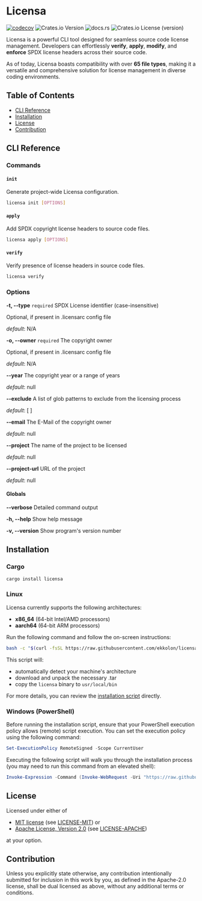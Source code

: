 # Licensa

[![codecov](https://codecov.io/gh/ekkolon/licensa/graph/badge.svg?token=APBWVQY4HF)](https://codecov.io/gh/ekkolon/licensa)
![Crates.io Version](https://img.shields.io/crates/v/licensa)
![docs.rs](https://img.shields.io/docsrs/licensa)
![Crates.io License (version)](https://img.shields.io/crates/l/licensa/0.1.0)

Licensa is a powerful CLI tool designed for seamless source code license management. Developers can effortlessly **verify**, **apply**, **modify**, and **enforce** SPDX license headers across their source code.

As of today, Licensa boasts compatibility with over **65 file types**, making it a versatile and comprehensive solution for license management in diverse coding environments.

## Table of Contents

- [CLI Reference](#cli-reference)
- [Installation](#installation)
- [License](#license)
- [Contribution](#contribution)

## CLI Reference

### Commands

#### `init`

Generate project-wide Licensa configuration.

```bash
licensa init [OPTIONS]
```

#### `apply`

Add SPDX copyright license headers to source code files.

```bash
licensa apply [OPTIONS]
```

#### `verify`

Verify presence of license headers in source code files.

```bash
licensa verify
```

### Options

**-t, --type** `required` SPDX License identifier (case-insensitive)

Optional, if present in .licensarc config file

*default*: N/A

**-o, --owner** `required` The copyright owner

Optional, if present in .licensarc config file

*default*: N/A

**--year** The copyright year or a range of years

*default*: null

**--exclude** A list of glob patterns to exclude from the licensing process

*default*: [ ]

**--email** The E-Mail of the copyright owner

*default*: null

**--project** The name of the project to be licensed
  
*default*: null

**--project-url** URL of the project

*default*: null

#### Globals

**--verbose** Detailed command output

**-h, --help** Show help message

**-v, --version** Show program's version number

## Installation

### Cargo

```shell
cargo install licensa
```

### Linux

Licensa currently supports the following architectures:

- **x86_64** (64-bit Intel/AMD processors)
- **aarch64** (64-bit ARM processors)

Run the following command and follow the on-screen instructions:

```bash
bash -c "$(curl -fsSL https://raw.githubusercontent.com/ekkolon/licensa/main/scripts/install.sh)"
```

This script will:

- automatically detect your machine's architecture
- download and unpack the necessary .tar
- copy the `licensa` binary to `usr/local/bin`

For more details, you can review the [installation script](/scripts/install.sh) directly.

### Windows (PowerShell)

Before running the installation script, ensure that your PowerShell execution policy allows (remote) script execution. You can set the execution policy using the following command:

```powershell
Set-ExecutionPolicy RemoteSigned -Scope CurrentUser
```

Executing the following script will walk you through the installation process (you may need to run this command from an elevated shell):

```powershell
Invoke-Expression -Command (Invoke-WebRequest -Uri "https://raw.githubusercontent.com/ekkolon/licensa/main/scripts/install.ps1" -UseBasicParsing).Content
```

## License

Licensed under either of

- [MIT license](https://spdx.org/licenses/MIT.html) (see [LICENSE-MIT](/LICENSE-MIT)) or
- [Apache License, Version 2.0](https://spdx.org/licenses/Apache-2.0.html) (see [LICENSE-APACHE](/LICENSE-APACHE))

at your option.

## Contribution

Unless you explicitly state otherwise, any contribution intentionally submitted
for inclusion in this work by you, as defined in the Apache-2.0 license, shall
be dual licensed as above, without any additional terms or conditions.
